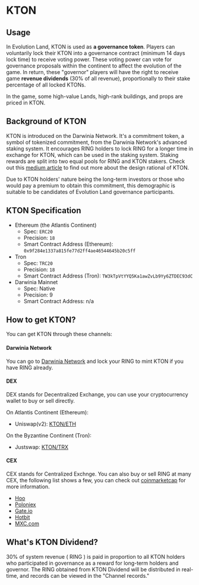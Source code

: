 # KTON

## Usage

In Evolution Land, KTON is used as **a governance token**. Players can voluntarily lock their KTON into a governance contract (minimum 14 days lock time) to receive voting power. These voting power can vote for governance proposals within the continent to affect the evolution of the game. In return, these "governor" players will have the right to receive game **revenue dividends** (30% of all revenue), proportionally to their stake percentage of all locked KTONs.

In the game, some high-value Lands, high-rank buildings, and props are priced in KTON.

## Background of KTON

KTON is introduced on the Darwinia Network. It's a commitment token, a symbol of tokenized commitment, from the Darwinia Network's advanced staking system. It encourages RING holders to lock RING for a longer time in exchange for KTON, which can be used in the staking system. Staking rewards are split into two equal pools for RING and KTON stakers.  Check out this [medium article](https://darwinianetwork.medium.com/darwinia-commitment-token-kton-861e2df1b4cb) to find out more about the design rational of KTON.

Due to KTON holders' nature being the long-term investors or those who would pay a premium to obtain this commitment, this demographic is suitable to be candidates of Evolution Land governance participants.

## KTON Specification

- Ethereum (the Atlantis Continent)
  - Spec: `ERC20`
  - Precision: `18`
  - Smart Contract Address (Ethereum): `0x9f284e1337a815fe77d2ff4ae46544645b20c5ff`
- Tron
  - Spec: `TRC20`
  - Precision: `18`
  - Smart Contract Address (Tron): `TW3kTpVtYYQ5Ka1awZvLb9Yy6ZTDEC93dC`
- Darwinia Mainnet
  - Spec: Native
  - Precision: 9
  - Smart Contract Address: n/a

## How to get KTON?

You can get KTON through these channels:

#### Darwinia Network

You can go to [Darwinia Network](http://apps.darwinia.network/) and lock your RING to mint KTON if you have RING already.

#### DEX

DEX stands for Decentralized Exchange, you can use your cryptocurrency wallet to buy or sell directly.  

On Atlantis Continent (Ethereum):

- Uniswap(v2): [KTON/ETH](https://app.uniswap.org/#/swap?outputCurrency=0x9f284e1337a815fe77d2ff4ae46544645b20c5ff)

On the Byzantine Continent (Tron):

- Justswap: [KTON/TRX](https://justswap.io/#/scan/detail/trx/TW3kTpVtYYQ5Ka1awZvLb9Yy6ZTDEC93dC)

#### CEX

CEX stands for Centralized Exchnge.  You can also buy or sell RING at many CEX, the following list shows a few, you can check out [coinmarketcap](https://coinmarketcap.com/currencies/darwinia-commitment-token/markets/) for more information.

- [Hoo](https://hoo.com/spot/kton-eth)
- [Poloniex](https://poloniex.com/exchange#usdt_kton)
- [Gate.io](https://gate.io/trade/kton_usdt)
- [Hotbit](https://www.hotbit.io/exchange?symbol=KTON_BTC)
- [MXC.com](https://www.mxc.com/trade/easy#KTON_ETH)

## What's KTON Dividend?

30% of system revenue ( RING ) is paid in proportion to all KTON holders who participated in governance as a reward for long-term holders and governor. The RING obtained from KTON Dividend will be distributed in real-time, and records can be viewed in the "Channel records."

